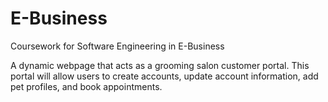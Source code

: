 # E-Business
Coursework for Software Engineering in E-Business

A dynamic webpage that acts as a grooming salon customer portal. This portal will allow users to create accounts, 
update account information, add pet profiles, and book appointments. 